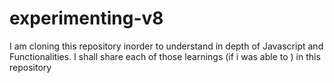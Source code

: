 # experimenting-v8
I am cloning this repository inorder to understand in depth of Javascript and Functionalities. I shall share each of those learnings (if i was able to ) in this repository

